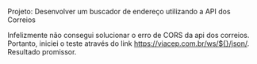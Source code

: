 Projeto: Desenvolver um buscador de endereço utilizando a API dos Correios

Infelizmente não consegui solucionar o erro de CORS da api dos correios. Portanto, iniciei o teste através do link https://viacep.com.br/ws/${}/json/. Resultado promissor.
